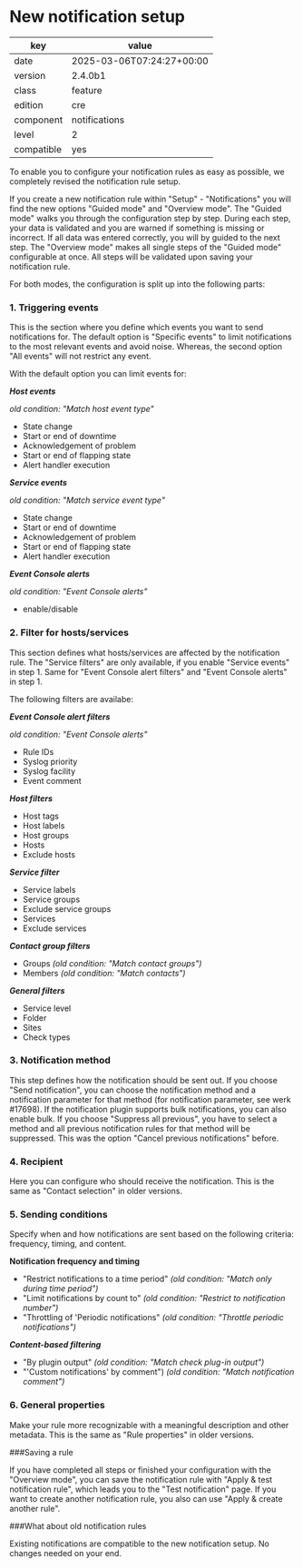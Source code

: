 [//]: # (werk v2)
# New notification setup

key        | value
---------- | ---
date       | 2025-03-06T07:24:27+00:00
version    | 2.4.0b1
class      | feature
edition    | cre
component  | notifications
level      | 2
compatible | yes

To enable you to configure your notification rules as easy as possible, we
completely revised the notification rule setup.

If you create a new notification rule within "Setup" - "Notifications" you will
find the new options "Guided mode" and "Overview mode". The "Guided mode" walks
you through the configuration step by step. During each step, your data is
validated and you are warned if something is missing or incorrect. If all data
was entered correctly, you will by guided to the next step. The "Overview mode"
makes all single steps of the "Guided mode" configurable at once. All steps
will be validated upon saving your notification rule.

For both modes, the configuration is split up into the following parts:

### 1. Triggering events

This is the section where you define which events you want to send notifications
for. The default option is "Specific events" to limit notifications to the most
relevant events and avoid noise. Whereas, the second option "All events" will
not restrict any event.

With the default option you can limit events for:

***Host events***

_old condition: "Match host event type"_

* State change
* Start or end of downtime
* Acknowledgement of problem
* Start or end of flapping state
* Alert handler execution

***Service events***

_old condition: "Match service event type"_

* State change
* Start or end of downtime
* Acknowledgement of problem
* Start or end of flapping state
* Alert handler execution

***Event Console alerts***

_old condition: "Event Console alerts"_

* enable/disable

### 2. Filter for hosts/services

This section defines what hosts/services are affected by the notification rule.
The "Service filters" are only available, if you enable "Service events" in step 1.
Same for "Event Console alert filters" and "Event Console alerts" in step 1.

The following filters are availabe:

***Event Console alert filters***

_old condition: "Event Console alerts"_

* Rule IDs
* Syslog priority
* Syslog facility
* Event comment


***Host filters***

* Host tags
* Host labels
* Host groups
* Hosts
* Exclude hosts

***Service filter***

* Service labels
* Service groups
* Exclude service groups
* Services
* Exclude services

***Contact group filters***

* Groups _(old condition: "Match contact groups")_
* Members _(old condition: "Match contacts")_

***General filters***

* Service level
* Folder
* Sites
* Check types

### 3. Notification method

This step defines how the notification should be sent out. If you choose "Send
notification", you can choose the notification method and a notification
parameter for that method (for notification parameter, see werk \#17698). If
the notification plugin supports bulk notifications, you can also enable bulk.
If you choose "Suppress all previous", you have to select a method and all
previous notification rules for that method will be suppressed. This was the
option "Cancel previous notifications" before.

### 4. Recipient

Here you can configure who should receive the notification. This is the same as
"Contact selection" in older versions.

### 5. Sending conditions

Specify when and how notifications are sent based on the following criteria:
frequency, timing, and content.

**Notification frequency and timing**

* "Restrict notifications to a time period" _(old condition: "Match only during time period")_
* "Limit notifications by count to" _(old condition: "Restrict to notification number")_
* "Throttling of 'Periodic notifications" _(old condition: "Throttle periodic notifications")_

***Content-based filtering***

* "By plugin output" _(old condition: "Match check plug-in output")_
* "'Custom notifications' by comment") _(old condition: "Match notification comment")_

### 6. General properties

Make your rule more recognizable with a meaningful description and other
metadata. This is the same as "Rule properties" in older versions.

###Saving a rule

If you have completed all steps or finished your configuration with the
"Overview mode", you can save the notification rule with "Apply & test
notification rule", which leads you to the "Test notification" page. If you
want to create another notification rule, you also can use "Apply & create
another rule".

###What about old notification rules

Existing notifications are compatible to the new notification setup. No changes
needed on your end.
